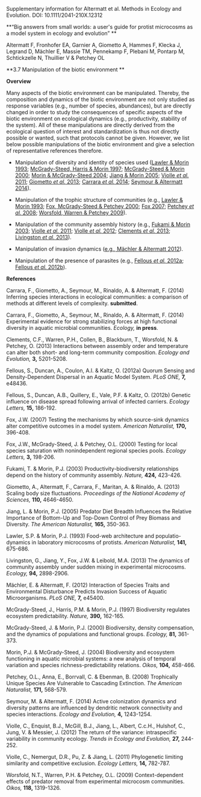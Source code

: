 Supplementary information for Altermatt et al. Methods in Ecology and Evolution. DOI: 10.1111/2041-210X.12312

**“Big answers from small worlds: a user's guide for protist microcosms as a model system in ecology and evolution” **

Altermatt F, Fronhofer EA, Garnier A, Giometto A, Hammes F, Klecka J, Legrand D, Mächler E, Massie TM, Pennekamp F, Plebani M, Pontarp M, Schtickzelle N, Thuillier V & Petchey OL

**3.7 Manipulation of the biotic environment **

**Overview**

Many aspects of the biotic environment can be manipulated. Thereby, the composition and dynamics of the biotic environment are not only studied as response variables (e.g., number of species, abundances), but are directly changed in order to study the consequences of specific aspects of the biotic environment on ecological dynamics (e.g., productivity, stability of the system). All of these manipulations are directly derived from the ecological question of interest and standardization is thus not directly possible or wanted, such that protocols cannot be given. However, we list below possible manipulations of the biotic environment and give a selection of representative references therefore.

-   Manipulation of diversity and identity of species used ([Lawler & Morin 1993](#_ENREF_10); [McGrady-Steed, Harris & Morin 1997](#_ENREF_13); [McGrady-Steed & Morin 2000](#_ENREF_14); [Morin & McGrady-Steed 2004](#_ENREF_15); [Jiang & Morin 2005](#_ENREF_9); [Violle *et al.* 2011](#_ENREF_19); [Giometto *et al.* 2013](#_ENREF_8); [Carrara *et al.* 2014](#_ENREF_1); [Seymour & Altermatt 2014](#_ENREF_17)).

-   Manipulation of the trophic structure of communities (e.g., [Lawler & Morin 1993](#_ENREF_10); [Fox, McGrady-Steed & Petchey 2000](#_ENREF_6); [Fox 2007](#_ENREF_5); [Petchey *et al.* 2008](#_ENREF_16); [Worsfold, Warren & Petchey 2009](#_ENREF_20)).

-   Manipulation of the community assembly history (e.g., [Fukami & Morin 2003](#_ENREF_7); [Violle *et al.* 2011](#_ENREF_19); [Violle *et al.* 2012](#_ENREF_18); [Clements *et al.* 2013](#_ENREF_2); [Livingston *et al.* 2013](#_ENREF_11)).

-   Manipulation of invasion dynamics ([e.g., Mächler & Altermatt 2012](#_ENREF_12)).

-   Manipulation of the presence of parasites (e.g., [Fellous *et al.* 2012a](#_ENREF_3); [Fellous *et al.* 2012b](#_ENREF_4)).

**References**

<span id="_ENREF_1" class="anchor"></span>Carrara, F., Giometto, A., Seymour, M., Rinaldo, A. & Altermatt, F. (2014) Inferring species interactions in ecological communities: a comparison of methods at different levels of complexity. **submitted**.

Carrara, F., Giometto, A., Seymour, M., Rinaldo, A. & Altermatt, F. (2014) Experimental evidence for strong stabilizing forces at high functional diversity in aquatic microbial communities. *Ecology,* **in press**.

<span id="_ENREF_2" class="anchor"></span>Clements, C.F., Warren, P.H., Collen, B., Blackburn, T., Worsfold, N. & Petchey, O. (2013) Interactions between assembly order and temperature can alter both short- and long-term community composition. *Ecology and Evolution,* **3,** 5201-5208.

<span id="_ENREF_3" class="anchor"></span>Fellous, S., Duncan, A., Coulon, A.l. & Kaltz, O. (2012a) Quorum Sensing and Density-Dependent Dispersal in an Aquatic Model System. *PLoS ONE,* **7,** e48436.

<span id="_ENREF_4" class="anchor"></span>Fellous, S., Duncan, A.B., Quillery, E., Vale, P.F. & Kaltz, O. (2012b) Genetic influence on disease spread following arrival of infected carriers. *Ecology Letters,* **15,** 186-192.

<span id="_ENREF_5" class="anchor"></span>Fox, J.W. (2007) Testing the mechanisms by which source-sink dynamics alter competitive outcomes in a model system. *American Naturalist,* **170,** 396-408.

<span id="_ENREF_6" class="anchor"></span>Fox, J.W., McGrady-Steed, J. & Petchey, O.L. (2000) Testing for local species saturation with nonindependent regional species pools. *Ecology Letters,* **3,** 198-206.

<span id="_ENREF_7" class="anchor"></span>Fukami, T. & Morin, P.J. (2003) Productivity-biodiversity relationships depend on the history of community assembly. *Nature,* **424,** 423-426.

<span id="_ENREF_8" class="anchor"></span>Giometto, A., Altermatt, F., Carrara, F., Maritan, A. & Rinaldo, A. (2013) Scaling body size fluctuations. *Proceedings of the National Academy of Sciences,* **110,** 4646-4650.

<span id="_ENREF_9" class="anchor"></span>Jiang, L. & Morin, P.J. (2005) Predator Diet Breadth Influences the Relative Importance of Bottom-Up and Top-Down Control of Prey Biomass and Diversity. *The American Naturalist,* **165,** 350-363.

<span id="_ENREF_10" class="anchor"></span>Lawler, S.P. & Morin, P.J. (1993) Food-web architecture and populatio-dynamics in laboratory microcosms of protists. *American Naturalist,* **141,** 675-686.

<span id="_ENREF_11" class="anchor"></span>Livingston, G., Jiang, Y., Fox, J.W. & Leibold, M.A. (2013) The dynamics of community assembly under sudden mixing in experimental microcosms. *Ecology,* **94,** 2898-2906.

<span id="_ENREF_12" class="anchor"></span>Mächler, E. & Altermatt, F. (2012) Interaction of Species Traits and Environmental Disturbance Predicts Invasion Success of Aquatic Microorganisms. *PLoS ONE,* **7,** e45400.

<span id="_ENREF_13" class="anchor"></span>McGrady-Steed, J., Harris, P.M. & Morin, P.J. (1997) Biodiversity regulates ecosystem predictability. *Nature,* **390,** 162-165.

<span id="_ENREF_14" class="anchor"></span>McGrady-Steed, J. & Morin, P.J. (2000) Biodiversity, density compensation, and the dynamics of populations and functional groups. *Ecology,* **81,** 361-373.

<span id="_ENREF_15" class="anchor"></span>Morin, P.J. & McGrady-Steed, J. (2004) Biodiversity and ecosystem functioning in aquatic microbial systems: a new analysis of temporal variation and species richness-predictability relations. *Oikos,* **104,** 458-466.

<span id="_ENREF_16" class="anchor"></span>Petchey, O.L., Anna, E., Borrvall, C. & Ebenman, B. (2008) Trophically Unique Species Are Vulnerable to Cascading Extinction. *The American Naturalist,* **171,** 568-579.

<span id="_ENREF_17" class="anchor"></span>Seymour, M. & Altermatt, F. (2014) Active colonization dynamics and diversity patterns are influenced by dendritic network connectivity and species interactions. *Ecology and Evolution,* **4,** 1243-1254.

<span id="_ENREF_18" class="anchor"></span>Violle, C., Enquist, B.J., McGill, B.J., Jiang, L., Albert, C.c.H., Hulshof, C., Jung, V. & Messier, J. (2012) The return of the variance: intraspecific variability in community ecology. *Trends in Ecology and Evolution,* **27,** 244-252.

<span id="_ENREF_19" class="anchor"></span>Violle, C., Nemergut, D.R., Pu, Z. & Jiang, L. (2011) Phylogenetic limiting similarity and competitive exclusion. *Ecology Letters,* **14,** 782-787.

<span id="_ENREF_20" class="anchor"></span>Worsfold, N.T., Warren, P.H. & Petchey, O.L. (2009) Context-dependent effects of predator removal from experimental microcosm communities. *Oikos,* **118,** 1319-1326.

